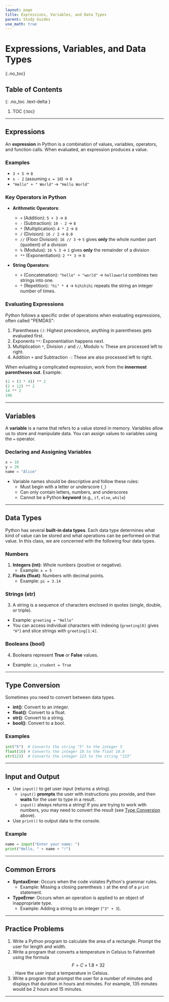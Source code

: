 ```yaml
---
layout: page
title: Expressions, Variables, and Data Types
parent: Study Guides
use_math: true
---
```

<script type="text/javascript" id="MathJax-script" async
  src="https://cdn.jsdelivr.net/npm/mathjax@3/es5/tex-mml-chtml.js">
</script>

# Expressions, Variables, and Data Types
{:.no_toc}

## Table of Contents
{: .no_toc .text-delta }

1. TOC
{:toc}
---

## **Expressions**
An **expression** in Python is a combination of values, variables, operators, and function calls. When evaluated, an expression produces a value. 

### **Examples**
- `3 + 5` → `8`
- `x - 2` (assuming `x = 10`) → `8`
- `"Hello" + " World"` → `"Hello World"`

### **Key Operators in Python**
- **Arithmetic Operators**:
  - `+` (Addition): `5 + 3` → `8`
  - `-` (Subtraction): `10 - 2` → `8`
  - `*` (Multiplication): `4 * 2` → `8`
  - `/` (Division): `16 / 2` → `8.0`
  - `//` (Floor Division): `16 // 3` → `5` gives **only** the whole number part (quotient) of a division
  - `%` (Modulus): `16 % 3` → `1` gives **only** the remainder of a division
  - `**` (Exponentiation): `2 ** 3` → `8`

- **String Operators**:
  - `+` (Concatenation): `"hello" + "world"` → `helloworld` combines two strings into one.
  - `*` (Repetition): `"hi" * 4` → `hihihihi` repeats the string an integer number of times.

### **Evaluating Expressions**
Python follows a specific order of operations when evaluating expressions, often called "PEMDAS":

1. Parentheses `()`: Highest precedence, anything in parentheses gets evaluated first.
1. Exponents `**`: Exponentiation happens next.
1. Multiplication `*`, Division `/` and `//`, Modulo `%`: These are processed left to right.
1. Addition `+` and Subtraction `-`: These are also processed left to right.

When evluating a complicated expression, work from the **innermost parentheses out**. Example:
```python
(2 + (3 * 4)) ** 2
(2 + 12) ** 2
14 ** 2
196
```
---

## **Variables**
A **variable** is a name that refers to a value stored in memory. Variables allow us to store and manipulate data. You can assign values to variables using the `=` operator.

### **Declaring and Assigning Variables**
```python
x = 10
y = 20
name = "Alice"
```

- Variable names should be descriptive and follow these rules:
  - Must begin with a letter or underscore (`_`)
  - Can only contain letters, numbers, and underscores
  - Cannot be a Python **keyword** (e.g., `if`, `else`, `while`)

---

## **Data Types**
Python has several **built-in data types**. Each data type determines what kind of value can be stored and what operations can be performed on that value. In this class, we are concerned with the following four data types.

### **Numbers**
1. **Integers (int)**: Whole numbers (positive or negative).
   - Example: `x = 5`
2. **Floats (float)**: Numbers with decimal points.
   - Example: `pi = 3.14`

### **Strings (str)**
3. A string is a sequence of characters enclosed in quotes (single, double, or triple).
- Example: `greeting = "Hello"`
- You can access individual characters with indexing (`greeting[0]` gives `"H"`) and slice strings with `greeting[1:4]`.

### **Booleans (bool)**
4. Booleans represent **True** or **False** values.
- Example: `is_student = True`

---

## **Type Conversion**
Sometimes you need to convert between data types.
- **int()**: Convert to an integer.
- **float()**: Convert to a float.
- **str()**: Convert to a string.
- **bool()**: Convert to a bool.

### **Examples**
```python
int("5")  # Converts the string "5" to the integer 5
float(10) # Converts the integer 10 to the float 10.0
str(123)  # Converts the integer 123 to the string "123"
```

---

## **Input and Output**
- Use `input()` to get user input (returns a string).
  - `input()` **prompts** the user with instructions you provide, and then **waits** for the user to type in a result.
  - `input()` always returns a string! If you are trying to work with numbers, you may need to convert the result (see [Type Conversion](#type-conversion) above).
- Use `print()` to output data to the console.

### **Example**
```python
name = input("Enter your name: ")
print("Hello, " + name + "!")
```

---

## **Common Errors**
- **SyntaxError**: Occurs when the code violates Python's grammar rules.
  - Example: Missing a closing parenthesis `)` at the end of a `print` statement.
- **TypeError**: Occurs when an operation is applied to an object of inappropriate type.
  - Example: Adding a string to an integer (`"3" + 3`).

---

## **Practice Problems**
1. Write a Python program to calculate the area of a rectangle. Prompt the user for length and width.
2. Write a program that converts a temperature in Celsius to Fahrenheit using the formula $$F = C  \times 1.8 + 32$$. Have the user input a temperature in Celsius.
3. Write a program that prompst the user for a number of minutes and displays that duration in hours and minutes. For example, 135 minutes would be 2 hours and 15 minutes.

---
